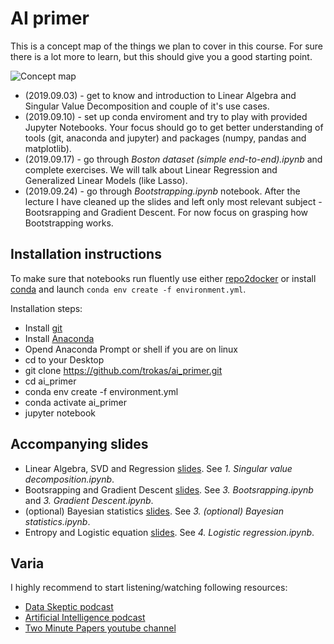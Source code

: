 # AI primer

This is a concept map of the things we plan to cover in this course. For sure there is a lot more to learn, but this should give you a good starting point.

![Concept map](https://docs.google.com/drawings/d/e/2PACX-1vQ5YhgwD7qi6xn8qGEFDeRLFvxgGMWOCf2W7H31vxiIuCvSlxMLuX5qLfooi2DqD7LPNMbN7KE4dK4S/pub?w=1179&h=323)

- (2019.09.03) - get to know and introduction to Linear Algebra and Singular Value Decomposition and couple of it's use cases. 
- (2019.09.10) - set up conda enviroment and try to play with provided Jupyter Notebooks. Your focus should go to get better understanding of tools (git, anaconda and jupyter) and packages (numpy, pandas and matplotlib).
- (2019.09.17) - go through *Boston dataset (simple end-to-end).ipynb* and complete exercises. We will talk about Linear Regression and Generalized Linear Models (like Lasso).
- (2019.09.24) - go through *Bootstrapping.ipynb* notebook. After the lecture I have cleaned up the slides and left only most relevant subject - Bootsrapping and Gradient Descent. For now focus on grasping how Bootstrapping works.

## Installation instructions

To make sure that notebooks run fluently use either [repo2docker](https://github.com/jupyter/repo2docker) or install [conda](https://anaconda.org/) and launch `conda env create -f environment.yml`.

Installation steps:
- Install [git](https://git-scm.com/)
- Install [Anaconda](https://anaconda.org/)
- Opend Anaconda Prompt or shell if you are on linux
- cd to your Desktop
- git clone https://github.com/trokas/ai_primer.git
- cd ai_primer
- conda env create -f environment.yml
- conda activate ai_primer
- jupyter notebook

## Accompanying slides

- Linear Algebra, SVD and Regression [slides](https://paper.dropbox.com/published/1.-Linear-Algebra-Intro--AjuKtJovFYXzhwQL1NoTiNu_Bw-MQ26SBHzU2W5mOzYyOHW1o8). See *1. Singular value decomposition.ipynb*.
- Bootsrapping and Gradient Descent [slides](https://paper.dropbox.com/published/1.-Statistics-Intro-Shuffling-Bootstrapping-and-CV--AkHAAbu7iXjFjjbMJAdIC_KMBg-BftDdpAMoOQaXXs2N7wPZ8Y). See *3. Bootsrapping.ipynb* and *3. Gradient Descent.ipynb*.
- (optional) Bayesian statistics [slides](https://paper.dropbox.com/published/2.-Side-note-Frequentists-vs.-Bayesians--AlLBeA1RnxwQRpMpUhvY9O9~Bg-C0bCEfPTJcW1sy02aNEHcut). See *3. (optional) Bayesian statistics.ipynb*.
- Entropy and Logistic equation [slides](https://paper.dropbox.com/published/3.-Entropy-and-logistic-regression--AlLU7kssRppqEbQ3TJCe9~OsBg-jq5J05rJc7Mm1WPkN7KukDO). See *4. Logistic regression.ipynb*.

## Varia

I highly recommend to start listening/watching following resources:
- [Data Skeptic podcast](https://dataskeptic.com/podcast?limit=10&offset=0)
- [Artificial Intelligence podcast](https://lexfridman.com/ai/)
- [Two Minute Papers youtube channel](https://www.youtube.com/user/keeroyz)

